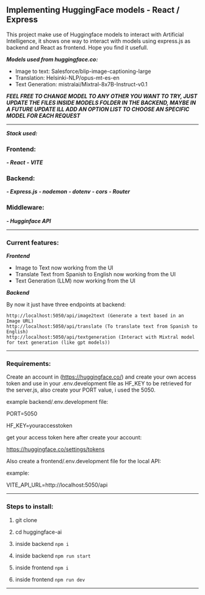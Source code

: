 ## Implementing HuggingFace models - React / Express

This project make use of Huggingface models to interact with Artificial Intelligence, it shows one way to interact with models using express.js as backend and React as frontend. Hope you find it usefull.

**_Models used from huggingface.co:_**

- Image to text: Salesforce/blip-image-captioning-large
- Translation: Helsinki-NLP/opus-mt-es-en
- Text Generation: mistralai/Mixtral-8x7B-Instruct-v0.1

**_FEEL FREE TO CHANGE MODEL TO ANY OTHER YOU WANT TO TRY, JUST UPDATE THE FILES INSIDE MODELS FOLDER IN THE BACKEND, MAYBE IN A FUTURE UPDATE ILL ADD AN OPTION LIST TO CHOOSE AN SPECIFIC MODEL FOR EACH REQUEST_**

---

**_Stack used:_**

### Frontend:

**_- React_**
**_- VITE_**

### Backend:

**_- Express.js_**
**_- nodemon_**
**_- dotenv_**
**_- cors_**
**_- Router_**

### Middleware:

**_- Hugginface API_**

---

### Current features:

**_Frontend_**

- Image to Text now working from the UI
- Translate Text from Spanish to English now working from the UI
- Text Generation (LLM) now working from the UI

**_Backend_**

By now it just have three endpoints at backend:

    http://localhost:5050/api/image2text (Generate a text based in an Image URL)
    http://localhost:5050/api/translate (To translate text from Spanish to English)
    http://localhost:5050/api/textgeneration (Interact with Mixtral model for text generation (like gpt models))

---

### Requirements:

Create an account in (https://huggingface.co/) and create your own access token and use in your .env.development file as HF_KEY to be retrieved for the server.js, also create your PORT value, i used the 5050.

example backend/.env.development file:

PORT=5050

HF_KEY=youraccesstoken

get your access token here after create your account:

https://huggingface.co/settings/tokens

Also create a frontend/.env.development file for the local API:

example:

VITE_API_URL=http://localhost:5050/api

---

### Steps to install:

1.  git clone

2.  cd huggingface-ai

3.  inside backend `npm i`

4.  inside backend `npm run start`

5.  inside frontend `npm i`

6.  inside frontend `npm run dev`

---
